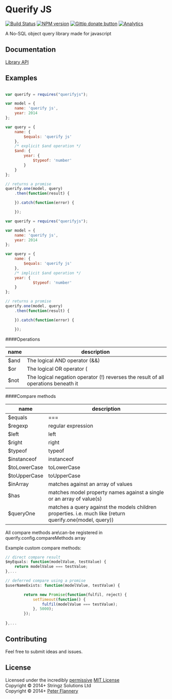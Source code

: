 # Querify JS

[![Build Status](https://secure.travis-ci.org/pflannery/querifyjs.png?branch=master)](http://travis-ci.org/pflannery/querifyjs "Check this project's build status on TravisCI")
[![NPM version](https://badge.fury.io/js/querifyjs.png)](https://npmjs.org/package/querifyjs "View this project on NPM")
[![Gittip donate button](http://img.shields.io/gittip/pflannery.png)](https://www.gittip.com/pflannery/ "Donate weekly to this project using Gittip")
[![Analytics](https://ga-beacon.appspot.com/UA-47157500-1/querifyjs/readme)](https://github.com/pflannery/querifyjs)

A No-SQL object query library made for javascript

## Documentation

[Library API](http://pflannery.github.io/querifyjs/api/modules/QuerifyJs.html)

## Examples

```javascript

var querify = requires("querifyjs");

var model = {
	name: 'querify js',
	year: 2014
};

var query = {
	name: {
		$equals: 'querify js'
	},
	/* explicit $and operation */
	$and: {
		year: {
			$typeof: 'number'
		}
	}
};

// returns a promise
querify.one(model, query)
    .then(function(result) {

    }).catch(function(error) {

    });

```

```javascript
var querify = requires("querifyjs");

var model = {
    name: 'querify js',
    year: 2014
};

var query = {
    name: {
        $equals: 'querify js'
    },
    /* implicit $and operation */
    year: {
            $typeof: 'number'
    }
};

// returns a promise
querify.one(model, query)
    .then(function(result) {

    }).catch(function(error) {

    });
```

####Operations

|name|description
|----|-----------
|$and   	    |The logical AND operator (&&)
|$or         	|The logical OR operator (||)
|$not        	|The logical negation operator (!) reverses the result of all operations beneath it

####Compare methods

|name|description
|----|-----------
|$equals   	    |===
|$regexp        |regular expression
|$left        	|left
|$right         |right
|$typeof        |typeof
|$instanceof    |instanceof
|$toLowerCase	|toLowerCase
|$toUpperCase	|toUpperCase
|$inArray	    |matches against an array of values
|$has		    |matches model property names against a single or an array of value(s)
|$queryOne      |matches a query against the models children properties. i.e. much like (return querify.one(model, query))

All compare methods are\can-be registered in querify.config.compareMethods array

Example custom compare methods:
```javascript
// direct compare result
$myEquals: function(modelValue, testValue) {
	return modelValue === testValue;
},...

// deferred compare using a promise
$userNameExists: function(modelValue, testValue) {

    	return new Promise(function(fulfil, reject) {
	        setTimeout(function() {
	            fulfil(modelValue === testValue);
	        }, 5000);
    	});
    	
},...

```		

## Contributing
Feel free to submit ideas and issues.

## License
Licensed under the incredibly [permissive](http://en.wikipedia.org/wiki/Permissive_free_software_licence) [MIT License](http://creativecommons.org/licenses/MIT/)
<br/>Copyright &copy; 2014+ Stringz Solutions Ltd
<br/>Copyright &copy; 2014+ [Peter Flannery](http://github.com/pflannery)
